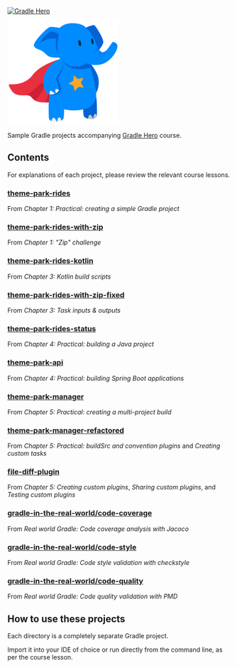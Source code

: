 [![Gradle Hero](https://github.com/tkgregory/gradle-hero/actions/workflows/gradle.yml/badge.svg)](https://github.com/tkgregory/gradle-hero/actions/workflows/gradle.yml)

[![Gradle Hero](gradle-hero.png)](https://learn.tomgregory.com/courses/gradle-hero)

Sample Gradle projects accompanying [Gradle Hero](https://learn.tomgregory.com/courses/gradle-hero) course.

## Contents

For explanations of each project, please review the relevant course lessons.

### [theme-park-rides](theme-park-rides)
From _Chapter 1: Practical: creating a simple Gradle project_
### [theme-park-rides-with-zip](theme-park-rides-with-zip)
From _Chapter 1: "Zip" challenge_
### [theme-park-rides-kotlin](theme-park-rides-kotlin)
From _Chapter 3: Kotlin build scripts_
### [theme-park-rides-with-zip-fixed](theme-park-rides-with-zip-fixed)
From _Chapter 3: Task inputs & outputs_
### [theme-park-rides-status](theme-park-rides-status)
From _Chapter 4: Practical: building a Java project_
### [theme-park-api](theme-park-api)
From _Chapter 4: Practical: building Spring Boot applications_
### [theme-park-manager](theme-park-manager)
From _Chapter 5: Practical: creating a multi-project build_
### [theme-park-manager-refactored](theme-park-manager-refactored)
From _Chapter 5: Practical: buildSrc and convention plugins_ and _Creating custom tasks_
### [file-diff-plugin](file-diff-plugin)
From _Chapter 5: Creating custom plugins_, _Sharing custom plugins_, and _Testing custom plugins_
### [gradle-in-the-real-world/code-coverage](gradle-in-the-real-world/code-coverage)
From _Real world Gradle: Code coverage analysis with Jacoco_
### [gradle-in-the-real-world/code-style](gradle-in-the-real-world/code-style)
From _Real world Gradle: Code style validation with checkstyle_
### [gradle-in-the-real-world/code-quality](gradle-in-the-real-world/code-quality)
From _Real world Gradle: Code quality validation with PMD_

## How to use these projects

Each directory is a completely separate Gradle project. 

Import it into your IDE of choice or run directly from the command line, as per the course lesson. 
